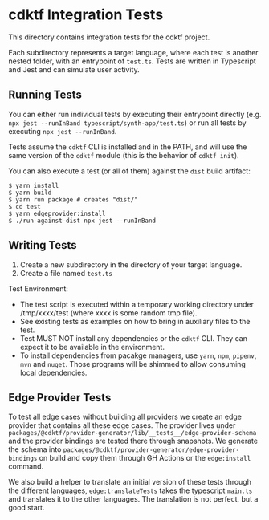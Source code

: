 # cdktf Integration Tests

This directory contains integration tests for the cdktf project.

Each subdirectory represents a target language, where each test is another nested folder, with an entrypoint of `test.ts`.
Tests are written in Typescript and Jest and can simulate user activity.

## Running Tests

You can either run individual tests by executing their entrypoint directly (e.g.
`npx jest --runInBand typescript/synth-app/test.ts`) or run all tests by executing `npx jest --runInBand`.

Tests assume the `cdktf` CLI is installed and in the PATH, and will use the same
version of the `cdktf` module (this is the behavior of `cdktf init`).

You can also execute a test (or all of them) against the `dist` build artifact:

```shell
$ yarn install
$ yarn build
$ yarn run package # creates "dist/"
$ cd test
$ yarn edgeprovider:install
$ ./run-against-dist npx jest --runInBand
```

## Writing Tests

1. Create a new subdirectory in the directory of your target language.
2. Create a file named `test.ts`

Test Environment:

- The test script is executed within a temporary working directory under
  /tmp/xxxx/test (where xxxx is some random tmp file).
- See existing tests as examples on how to bring in auxiliary files to the test.
- Test MUST NOT install any dependencies or the `cdktf` CLI. They can expect it
  to be available in the environment.
- To install dependencies from pacakge managers, use `yarn`, `npm`, `pipenv`,
  `mvn` and `nuget`. Those programs will be shimmed to allow consuming local
  dependencies.

## Edge Provider Tests

To test all edge cases without building all providers we create an edge provider that contains all these edge cases.
The provider lives under `packages/@cdktf/provider-generator/lib/__tests__/edge-provider-schema` and the provider bindings are tested there through snapshots.
We generate the schema into `packages/@cdktf/provider-generator/edge-provider-bindings` on build and copy them through GH Actions or the `edge:install` command.

We also build a helper to translate an initial version of these tests through the different languages, `edge:translateTests` takes the typescript `main.ts` and translates it to the other languages. The translation is not perfect, but a good start.
